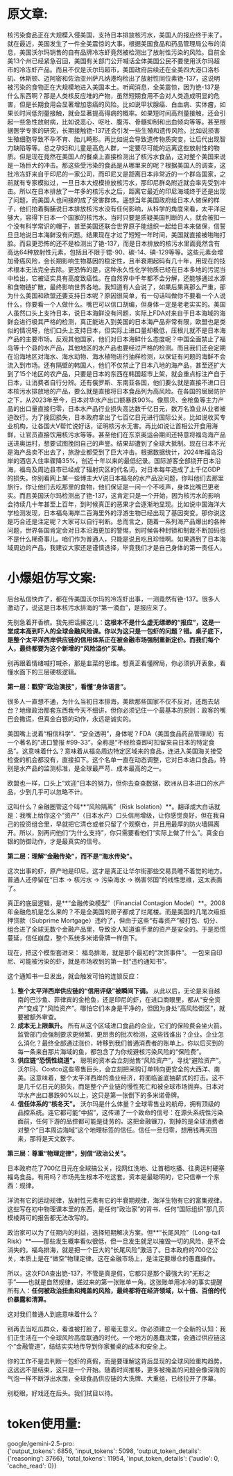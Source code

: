 # 原文章:
核污染食品正在大规模入侵美国，支持日本排放核污水，美国人的报应终于来了。就在最近，美国发生了一件全美震惊的大事。根据美国食品和药品管理局公布的消息，美国沃尔玛销售的自有品牌冷冻虾竟然被检测出了放射性污染的风险。目前全美13个州已经紧急召回，美国有关部门公开喊话全体美国公民不要使用沃尔玛超市的冷冻虾产品。而且不仅是沃尔玛超市，美国政府后续还在全美四大港口洛杉矶、休斯顿、迈阿密和佐治亚州萨凡纳港均检出了放射性同位素铯-137，这说明被污染的食物正在大规模地进入美国本土。听闻消息，全美震惊，因为铯-137是什么东西啊？那是人类核反应堆的产物，虽然短期食用不会对人类造成明显的危害，但是长期食用会显著增加患癌的风险。比如说甲状腺癌、白血病、实体瘤，如果长时间低剂量接触，就会显著提高得病的概率。如果短时间高剂量接触，还会引起一些急性放射病，比如说恶心、呕吐、腹泻、骨髓抑制和出血倾向等等。甚至根据医学专家的研究，长期接触铯-137还会引发一些生殖和遗传风险。比如说损害生殖细胞导致不孕不育、胎儿畸形。再比如说会导致遗传物质突变，让后代出现智力缺陷等等。总之孕妇和儿童是高危人群，一定要尽可能的远离这些放射性的物质。但是现在竟然在美国人的餐桌上直接检测出了核污水食品，这对整个美国来说是一场巨大的冲击。那这些受污染的食品是从哪里来的呢？根据美国人的调查，这批冷冻虾来自于印尼的一家公司，而印尼又是距离日本非常近的一个群岛国家，之前就有专家模拟过，一旦日本大规模排放核污水，那印尼群岛附近就会率先受到冲击。所以在日本排放了一年多的核污水之后，距离它最近的印尼海域终于还是出现了问题，而美国人也间接的成了受害群体。遥想当年美国政府给日本人做保的样子，他们拍着胸脯说日本排放核污水没有任何影响，从科学的角度来看，太平洋足够大，容得下日本一个国家的核污水。当时只要是质疑美国判断的人，就会被扣一个没有科学常识的帽子，甚至美国还联合世界原子能组织一起给日本来做保，信誓旦旦地说日本海鲜没有问题。结果现在才过了短短一年时间，美国就直接被啪啪打脸。而且更恐怖的还不是检测出了铯-137，而是日本排放的核污水里面竟然含有高达64种放射性元素，包括且不限于锶-90、碳-14、碘-129等等。这些元素会增加骨癌风险，会长期影响生物基因的稳定性，且半衰期起码有几十年，用现在的技术根本无法完全去除。更恐怖的是，这种永久性化学物质已经在日本多地的污泥当中检出，它被证实具有高度致癌性。在自然界中千年都不会分解，还能够通过水源和食物链扩散，最终影响世界各地。我知道有人会说了，如果后果真那么严重，那为什么美国和欧盟还要支持日本呢？原因很简单，有一句话叫做你不要看一个人说什么，你要看一个人做什么。嘴巴可以信口胡编，但身体一定是老老实实的。美国人虽然口头上支持日本，说日本海鲜没有问题，实际上FDA对来自于日本海域的海鲜会进行极其严格的检测，真正能进入到美国的日本海产品非常有限，欧盟也是类似的情况呀，他们口头上支持日本，但实际上进口量却极低，压根儿就不是日本海产品的主要市场。反观其他国家，他们对日本海鲜什么态度呢？中国全面禁止了福岛等十个县的水产品，其他地区的水产品也要经过严格的检测。而且我们还会定期在沿海地区对海水、海水动物、海水植物进行抽样检测，以保证有问题的海鲜不会流入到市场。还有隔壁的韩国人，他们不仅禁止了日本八地的海产品，甚至还扩大到了15个地区的农产品，只要是日本的东西在韩国超市上架，就会重点标注产自于日本，让消费者自行分辨。还有俄罗斯、东南亚各国，他们要么就是直接不进口日本核污水排放地的产品，要么就是直接将日本食品列为高风险。在各国的层层防护之下，从2023年至今，日本对华水产出口额暴跌90%。像扇贝、金枪鱼等主力产品的出口量直接归零，日本水产品行业损失高达数千亿日元，数万名渔业从业者被迫改行。为了挽回损失，日本政府拿出了七百亿日元进行国际公关。比如说收买专业机构，让各国大V帮忙说好话，证明核污水无害。再比如说让首相公开食用海鲜，让官员直接饮用核污水等等。甚至他们在东京奥运会期间还特意将福岛海产品送进奥运村，想要试图挽回自己的声誉。结果却遭到了全球大抵制。现在日本不光是海产品卖不出去了，旅游业都受到了巨大冲击。根据数据统计，2024年福岛沿岸的酒店入住率骤降35%，创近十年以来的最低纪录。国际游客全部绕开日本沿海，福岛及周边县市已经成了辐射灾区的代名词，对日本每年造成了上千亿GDP的损失。你别看网上某一些博主大V说日本福岛的水产品没问题，你叫他们去那里旅行，你让他们去吃那里的食物，他们保证是一问一个不吱声，身体比嘴巴更老实。而且美国沃尔玛检测出了铯-137，这肯定只是一个开始，因为核污水的影响会持续几十年甚至上百年，到时候真正的恶果才会逐渐地显现。比如说中国海洋大学检测发现，日本福岛海岸二百海里外的浮游生物已经出现了基因突变。那你说这是巧合还是注定呢？大家可以自行判断。总而言之，随着一系列海产品爆出的各种问题，世界各国肯定会对日本沿海更加的警惕，到时候各种封锁和制裁不断加码也不是什么稀奇事儿。咱们作为普通人，只能是说且吃且珍惜啊。如果遇到了日本海域周边的产品，我建议大家还是谨慎选择，毕竟我们才是自己身体的第一责任人。


# 小爆姐仿写文案:
后台私信快炸了，都在传美国沃尔玛的冷冻虾出事，一测竟然有铯-137。很多人激动了，说这是日本核污水排海的“第一滴血”，是报应来了。

先别急着开香槟。我先把话撂这儿：**这根本不是什么虚无缥缈的“报应”，这是一堂成本高到吓人的全球金融风险课。你以为这只是一包虾的问题？错。桌子底下，是整个太平洋西岸供应链的信用体系正在被金融市场强制重新定价。而我们每个人，最终都要为这个新增的“风险溢价”买单。**

别再跟着情绪喊打喊杀，那是韭菜的思维。想真正看懂牌局，你必须扒开表象，看懂水面下的三层硬核逻辑。

**第一层：戳穿“政治演技”，看懂“身体语言”。**

很多人一直想不通，为什么当初日本排海，美欧那些国家不仅不反对，还跑去站台？地缘政治那套东西我今天不细讲，但你必须记住一个最基本的原则：政客的嘴巴会撒谎，但真金白银的动作，永远是诚实的。

美国嘴上说着“相信科学”、“安全透明”，身体呢？FDA（美国食品药品管理局）有一个著名的“进口警报 #99-33”，全称是“不经检查即可扣留来自日本的特定食品”。这意味着什么？意味着从福岛周边特定区域来的食品，连进入美国海关接受检查的机会都没有，直接扣下。这个名单一直在动态调整，它对日本进口食品，特别是水产品的监测标准，是全球最严苛、成本最高的之一。

欧盟也一样，口头上“欢迎”日本的努力，但你去查查数据，欧洲从日本进口的水产品，少到几乎可以忽略不计。

这叫什么？金融圈管这个叫**“风险隔离”（Risk Isolation）**。翻译成大白话就是：我嘴上给你这个“资产”（日本水产）口头信用增级，让你感觉良好，但在我自己的投资组合里，早就把它清仓或者只留了个观察仓，并且用最厚的防火墙隔离开。所以，别再问他们“为什么支持”，你只需要看他们“实际上做了什么”。真金白银的防御动作，才是最真实的信号。

**第二层：理解“金融传染”，而不是“海水传染”。**

这次出事的虾，原产地是印尼。这才是真正让华尔街那些交易员睡不着觉的地方。普通人还停留在“日本 -> 核污水 -> 污染海水 -> 祸害邻国”的线性思维，这太表面了。

真正的底层逻辑，是**“金融传染模型”（Financial Contagion Model）**。2008年金融危机是怎么来的？不是全美国的房子都成了烂尾楼。而是美国的几笔次级抵押贷款（Subprime Mortgage）违约了，但由于这些“有毒资产”被打包、切分、组合进了全球无数个金融产品里，导致没人知道谁手里的资产是安全的。于是恐慌蔓延，信任崩盘，整个系统多米诺骨牌一样倒下。

现在，把这个模型套进来：
福岛排海，就是那个最初的“次贷事件”。
一包来自印尼、可能被污染的虾，就是市场收到的第一封“违约通知书”。

这个通知书一旦发出，就会触发可怕的连锁反应：
1.  **整个太平洋西岸供应链的“信用评级”被瞬间下调。** 从此以后，无论是来自越南的巴沙鱼、菲律宾的金枪鱼，还是印尼的虾，在进口商眼里，都从“安全资产”变成了“风险资产”。哪怕它们本身是干净的，但因为身处“高风险街区”，就要被额外审查。
2.  **成本无上限飙升。** 所有从这个区域进口食品的企业，它们的保险费会坐火箭。监管部门会强制要求更频繁、更昂贵的批次检测，这些钱谁出？企业。企业怎么消化？最终全部通过涨价，转移到我们普通消费者的账单上。你以后买到的每一条来自那片海域的鱼，都包含了为你规避核污染风险的“保险费”。
3.  **供应链“恐慌性绕道”。** 聪明的资本会立刻抛售“风险资产”，寻找“避险资产”。沃尔玛、Costco这些零售巨头，会立刻把采购订单转向更安全的大西洋、南美。这意味着，整个太平洋西岸的渔业经济，将面临釜底抽薪式的打击。这不是几千亿日元的损失，而是整个产业链的慢性死亡和被全球市场抛弃。日本对华水产出口暴跌90%以上，这只是第一张倒下的多米诺骨牌。
4.  **信任体系的“核冬天”。** 沃尔玛是什么体量？全球零售业的航母，拥有顶级的品控系统。连它都可能“中招”，这传递了一个致命的信号：在源头系统性污染面前，任何下游的品控都可能是徒劳的。这把金融镰刀，割掉的是全球消费者对整个“日本周边海域”这个地理标签的信任。信任一旦归零，想用钱再买回来，那将是天文数字。

**第三层：尊重“物理定律”，别信“政治公关”。**

日本政府花了700亿日元在全球搞公关，找网红洗地、让首相吃播、往奥运村硬塞福岛食品。有用吗？市场先生根本不吃这套。资本是最聪明的，它只信奉一个东西：规律。

洋流有它的运动规律，放射性元素有它的半衰期规律，海洋生物有它的富集规律。这些写在初中物理课本里的东西，是任何“政治家”的背书、任何“国际组织”那几页模棱两可的报告都无法改写的。

政治家可以为了任期内的利益，选择短期解决方案。但**“长尾风险”（Long-tail Risk）**——那些发生概率看似很低，但一旦发生就足以摧毁一切的风险，是不会消失的。福岛排海，就是把一个巨大的“长尾风险”激活了。日本政府的700亿公关，本质上是在“做空”物理定律。这在金融市场上，是注定要爆仓的愚蠢操作。

所以，这次FDA查出铯-137，不管是真是假，它都只是那个最强大的“无形之手”——也就是自然规律，递过来的第一张账单一角。这张账单用冰冷的事实提醒所有人：**任何被政治扭曲和掩盖的风险，最终都将在经济领域，以十倍、百倍的代价暴露和清算。**

这对我们普通人到底意味着什么？

别再去当吃瓜群众，看谁被打脸了，那毫无意义。你必须建立一个全新的认知：我们正生活在一个全球风险高度联通的时代。一个地方的愚蠢决策，会通过供应链这个“金融管道”，结结实实地传导到你家餐桌的成本和安全上。

你的工作不是去判断一包虾的真假，而是要理解这背后显现的全球风险重构趋势。这远远不是结束，这只是一个开始。随着时间推移，更多被掩盖的问题会像深海的气泡一样不断浮出水面，全球食品供应链的大洗牌、大重组，已经拉开了序幕。

别眨眼，好戏还在后头。我们拭目以待。

# token使用量:
google/gemini-2.5-pro:  
{'output_tokens': 6856, 'input_tokens': 5098, 'output_token_details': {'reasoning': 3766}, 'total_tokens': 11954, 'input_token_details': {'audio': 0, 'cache_read': 0}}

